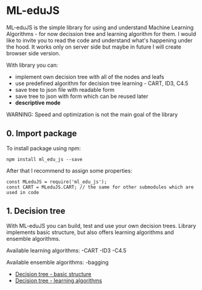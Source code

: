 # ML-eduJS
ML-eduJS is the simple library for using and understand Machine Learning Algorithms - for now decission tree and learning algorithm for them. I would like to invite you to read the code and understand what's happening under the hood. It works only on server side but maybe in future I will create browser side version.

With library you can:
- implement own decision tree with all of the nodes and leafs
- use predefined algorithm for decision tree learning - CART, ID3, C4.5
- save tree to json file with readable form
- save tree to json with form which can be reused later
- **descriptive mode**

WARNING: Speed and optimization is not the main goal of the library

## 0. Import package

To install package using npm:

```
npm install ml_edu_js --save
```

After that I recommend to assign some properties:

```
const MLeduJS = require('ml_edu_js');
const CART = MLeduJS.CART; // the same for other submodules which are used in code
```

## 1. Decision tree
With ML-eduJS you can build, test and use your own decision trees. Library implements basic structure, but also offers learning algorithms and ensemble algorithms.

Available learning algorithms:
-CART
-ID3
-C4.5

Available ensemble algorithms:
-bagging

- [Decision tree - basic structure](https://github.com/kamilogerto2/ML-eduJS/wiki/Decision-Tree---basic-structure)
- [Decision tree - learning algorithms](https://github.com/kamilogerto2/ML-eduJS/wiki/Decision-Tree---learning-algorithms)


